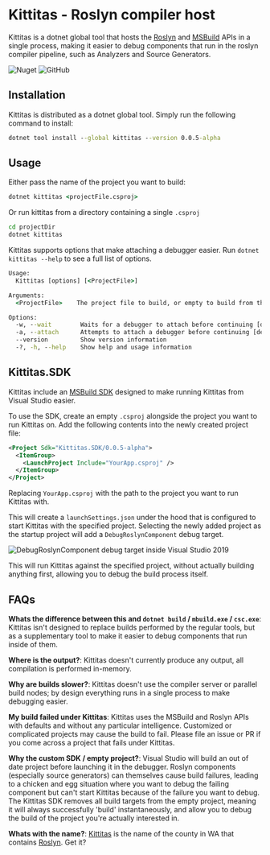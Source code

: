# Kittitas - Roslyn compiler host

Kittitas is a dotnet global tool that hosts the [Roslyn](https://github.com/dotnet/roslyn) and [MSBuild](http://github.com/dotnet/msbuild) APIs in a single process, making it easier to debug components that run in the roslyn compiler pipeline, such as Analyzers and Source Generators.

![Nuget](https://img.shields.io/nuget/v/Kittitas)
![GitHub](https://img.shields.io/github/license/chsienki/kittitas)

## Installation

Kittitas is distributed as a dotnet global tool. Simply run the following command to install:

```bat
dotnet tool install --global kittitas --version 0.0.5-alpha
```

## Usage

Either pass the name of the project you want to build:

```bat
dotnet kittitas <projectFile.csproj>
```

Or run kittitas from a directory containing a single `.csproj`

```bat
cd projectDir
dotnet kittitas
```

Kittitas supports options that make attaching a debugger easier. Run `dotnet kittitas --help` to see a full list of options.

```bat
Usage:
  Kittitas [options] [<ProjectFile>]

Arguments:
  <ProjectFile>    The project file to build, or empty to build from the current directory. [default: ]

Options:
  -w, --wait        Waits for a debugger to attach before continuing [default: False]
  -a, --attach      Attempts to attach a debugger before continuing [default: False]
  --version         Show version information
  -?, -h, --help    Show help and usage information
```

## Kittitas.SDK

Kittitas include an [MSBuild SDK](https://docs.microsoft.com/en-us/visualstudio/msbuild/how-to-use-project-sdk?view=vs-2019) designed to make running Kittitas from Visual Studio easier.

To use the SDK, create an empty `.csproj` alongside the project you want to run Kittitas on. Add the following contents into the newly created project file:

```xml
<Project Sdk="Kittitas.SDK/0.0.5-alpha">
  <ItemGroup>
    <LaunchProject Include="YourApp.csproj" />
  </ItemGroup>
</Project>
```

Replacing `YourApp.csproj` with the path to the project you want to run Kittitas with.

This will create a `launchSettings.json` under the hood that is configured to start Kittitas with the specified project. Selecting the newly added project as the startup project will add a `DebugRoslynComponent` debug target.

![DebugRoslynComponent debug target inside Visual Studio 2019](./img/debug_target.jpg)

This will run Kittitas against the specified project, without actually building anything first, allowing you to debug the build process itself.

## FAQs

**Whats the difference between this and `dotnet build` / `mbuild.exe` / `csc.exe`**: Kittitas isn't designed to replace builds performed by the regular tools, but as a supplementary tool to make it easier to debug components that run inside of them.

**Where is the output?**: Kittitas doesn't currently produce any output, all compilation is performed in-memory.

**Why are builds slower?**: Kittitas doesn't use the compiler server or parallel build nodes; by design everything runs in a single process to make debugging easier.

**My build failed under Kittitas**: Kittitas uses the MSBuild and Roslyn APIs with defaults and without any particular intelligence. Customized or complicated projects may cause the build to fail. Please file an issue or PR if you come across a project that fails under Kittitas.

**Why the custom SDK / empty project?**: Visual Studio will build an out of date project before launching it in the debugger. Roslyn components (especially source generators) can themselves cause build failures, leading to a chicken and egg situation where you want to debug the failing component but can't start Kittitas because of the failure you want to debug. The Kittitas SDK removes all build targets from the empty project, meaning it will always successfully 'build' instantaneously, and allow you to debug the build of the project you're actually interested in.

**Whats with the name?**: [Kittitas](https://en.wikipedia.org/wiki/Kittitas_County,_Washington) is the name of the county in WA that contains [Roslyn](https://en.wikipedia.org/wiki/Roslyn,_Washington). Get it?
